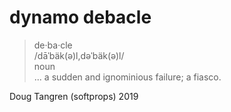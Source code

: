 # dynamo debacle

> de·ba·cle\
/dāˈbäk(ə)l,dəˈbäk(ə)l/\
noun\
... a sudden and ignominious failure; a fiasco.

Doug Tangren (softprops) 2019